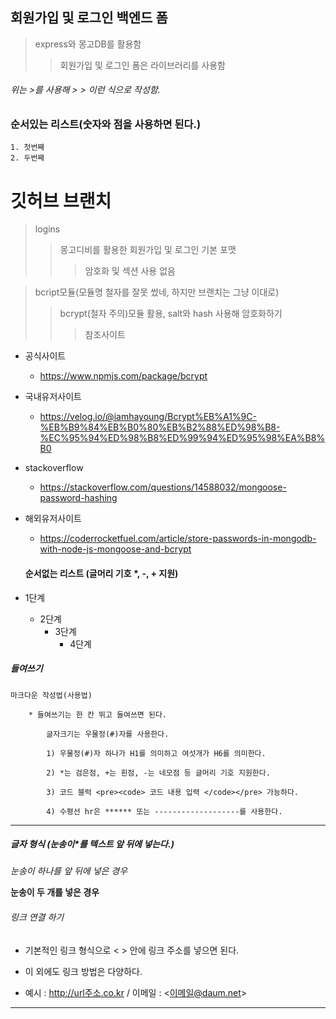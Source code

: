 ## 회원가입 및 로그인 백엔드 폼
> express와 몽고DB를 활용함
>   > 회원가입 및 로그인 폼은 라이브러리를 사용함

###### 위는 >를 사용해 >     > 이런 식으로 작성함.

### 순서있는 리스트(숫자와 점을 사용하면 된다.)
    1. 첫번째
    2. 두번째


# 깃허브 브랜치
> logins
>   > 몽고디비를 활용한 회원가입 및 로그인 기본 포맷
>   >   > 암호화 및 섹션 사용 없음


> bcript모듈(모듈명 철자를 잘못 썼네, 하지만 브랜치는 그냥 이대로)
>   > bcrypt(철자 주의)모듈 활용, salt와 hash 사용해 암호화하기
>   >   > 참조사이트
* 공식사이트
    - https://www.npmjs.com/package/bcrypt
* 국내유저사이트     
    - https://velog.io/@iamhayoung/Bcrypt%EB%A1%9C-%EB%B9%84%EB%B0%80%EB%B2%88%ED%98%B8-%EC%95%94%ED%98%B8%ED%99%94%ED%95%98%EA%B8%B0
* stackoverflow
    - https://stackoverflow.com/questions/14588032/mongoose-password-hashing
* 해외유저사이트
    - https://coderrocketfuel.com/article/store-passwords-in-mongodb-with-node-js-mongoose-and-bcrypt

    #### 순서없는 리스트 (글머리 기호 *, -, + 지원)
* 1단계
    - 2단계
        + 3단계
            + 4단계 

##### 들여쓰기 
    마크다운 작성법(사용법)

        * 들여쓰기는 한 칸 뛰고 들여쓰면 된다.

            글자크기는 우물정(#)자를 사용한다.

            1) 우물정(#)자 하나가 H1를 의미하고 여섯개가 H6를 의미한다. 

            2) *는 검은점, +는 흰점, -는 네모점 등 글머리 기호 지원한다.  

            3) 코드 블럭 <pre><code> 코드 내용 입력 </code></pre> 가능하다.

            4) 수평선 hr은 ****** 또는 -------------------를 사용한다.



**********************       

##### 글자 형식 (눈송이*를 텍스트 앞 뒤에 넣는다.) 
*눈송이 하나를 앞 뒤에 넣은 경우*

**눈송이 두 개를 넣은 경우**

###### 링크 연결 하기
* 기본적인 링크 형식으로 < > 안에 링크 주소를 넣으면 된다.
+ 이 외에도 링크 방법은 다양하다.
- 예시 : <http://url주소.co.kr> 
/ 이메일 : <이메일@daum.net>

*******************************